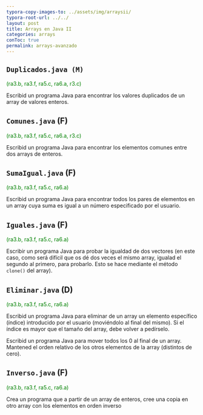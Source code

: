 ```yaml
---
typora-copy-images-to: ../assets/img/arraysii/
typora-root-url: ../../
layout: post
title: Arrays en Java II
categories: arrays
conToc: true
permalink: arrays-avanzado
---
```


## `Duplicados.java (M)`

<span style='color:green'> (ra3.b, ra3.f, ra5.c, ra6.a, r3.c)</span>

Escribid un programa Java para encontrar los valores duplicados de un array de valores enteros.

## `Comunes.java` (F)

<span style='color:green'> (ra3.b, ra3.f, ra5.c, ra6.a, r3.c)</span>

Escribid un programa Java para encontrar los elementos comunes entre dos arrays de enteros.

## `SumaIgual.java` (F)

<span style='color:green'> (ra3.b, ra3.f, ra5.c, ra6.a)</span>

Escribid un programa Java para encontrar todos los pares de elementos en un array cuya suma es igual a un número especificado por el usuario.

## `Iguales.java` (F)

<span style='color:green'> (ra3.b, ra3.f, ra5.c, ra6.a)</span>

Escribir un programa Java para probar la igualdad de dos vectores \(en este caso, como será difícil que os dé dos veces el mismo array, igualad el segundo al primero, para probarlo. Esto se hace mediante el método `clone()` del array\).

## `Eliminar.java` (D)

<span style='color:green'> (ra3.b, ra3.f, ra5.c, ra6.a)</span>

Escribid un programa Java para eliminar de un array un elemento específico (índice) introducido por el usuario  (moviéndolo al final del mismo). Si el índice es mayor que el tamaño del array, debe volver a pedírselo.

Escribid un programa Java para mover todos los 0 al final de un array. Mantened el orden relativo de los otros elementos de la array (distintos de cero).
## `Inverso.java` (F)

<span style='color:green'> (ra3.b, ra3.f, ra5.c, ra6.a)</span>

Crea un programa que a partir de un array de enteros, cree una copia en otro array con los elementos en orden inverso


